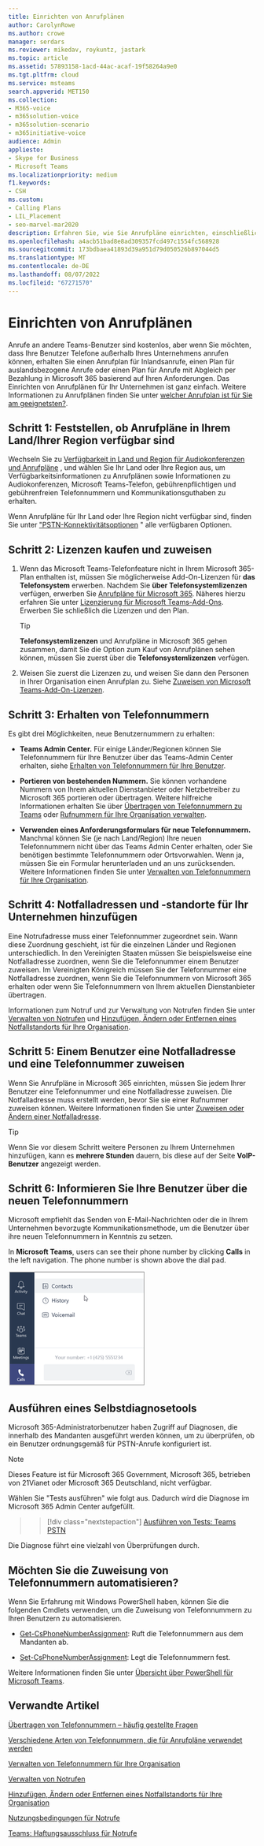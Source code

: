```yaml
---
title: Einrichten von Anrufplänen
author: CarolynRowe
ms.author: crowe
manager: serdars
ms.reviewer: mikedav, roykuntz, jastark
ms.topic: article
ms.assetid: 57893158-1acd-44ac-acaf-19f58264a9e0
ms.tgt.pltfrm: cloud
ms.service: msteams
search.appverid: MET150
ms.collection:
- M365-voice
- m365solution-voice
- m365solution-scenario
- m365initiative-voice
audience: Admin
appliesto:
- Skype for Business
- Microsoft Teams
ms.localizationpriority: medium
f1.keywords:
- CSH
ms.custom:
- Calling Plans
- LIL_Placement
- seo-marvel-mar2020
description: Erfahren Sie, wie Sie Anrufpläne einrichten, einschließlich der in Ihrer Region verfügbaren Pläne anzeigen, & Lizenzen zuweisen, Telefonnummern abrufen und Notfalladressen & Standorten hinzufügen.
ms.openlocfilehash: a4acb51bad8e8ad309357fcd497c1554fc568928
ms.sourcegitcommit: 173bdbaea41893d39a951d79d050526b897044d5
ms.translationtype: MT
ms.contentlocale: de-DE
ms.lasthandoff: 08/07/2022
ms.locfileid: "67271570"
---
```

# <a name="set-up-calling-plans"></a>Einrichten von Anrufplänen

Anrufe an andere Teams-Benutzer sind kostenlos, aber wenn Sie möchten, dass Ihre Benutzer Telefone außerhalb Ihres Unternehmens anrufen können, erhalten Sie einen Anrufplan für Inlandsanrufe, einen Plan für auslandsbezogene Anrufe oder einen Plan für Anrufe mit Abgleich per Bezahlung in Microsoft 365 basierend auf Ihren Anforderungen. Das Einrichten von Anrufplänen für Ihr Unternehmen ist ganz einfach.  Weitere Informationen zu Anrufplänen finden Sie unter [welcher Anrufplan ist für Sie am geeignetsten?](calling-plan-landing-page.md).

## <a name="step-1-find-out-if-calling-plans-are-available-in-your-countryregion"></a>Schritt 1: Feststellen, ob Anrufpläne in Ihrem Land/Ihrer Region verfügbar sind

Wechseln Sie zu [Verfügbarkeit in Land und Region für Audiokonferenzen und Anrufpläne](country-and-region-availability-for-audio-conferencing-and-calling-plans/country-and-region-availability-for-audio-conferencing-and-calling-plans.md) , und wählen Sie Ihr Land oder Ihre Region aus, um Verfügbarkeitsinformationen zu Anrufplänen sowie Informationen zu Audiokonferenzen, Microsoft Teams-Telefon, gebührenpflichtigen und gebührenfreien Telefonnummern und Kommunikationsguthaben zu erhalten.

Wenn Anrufpläne für Ihr Land oder Ihre Region nicht verfügbar sind, finden Sie unter ["PSTN-Konnektivitätsoptionen](pstn-connectivity.md) " alle verfügbaren Optionen.
  
## <a name="step-2-buy-and-assign-licenses"></a>Schritt 2: Lizenzen kaufen und zuweisen

1. Wenn das Microsoft Teams-Telefonfeature nicht in Ihrem Microsoft 365-Plan enthalten ist, müssen Sie möglicherweise Add-On-Lizenzen für **das Telefonsystem** erwerben. Nachdem Sie **über Telefonsystemlizenzen** verfügen, erwerben Sie [Anrufpläne für Microsoft 365](calling-plans-for-office-365.md). Näheres hierzu erfahren Sie unter [Lizenzierung für Microsoft Teams-Add-Ons](./teams-add-on-licensing/microsoft-teams-add-on-licensing.md). Erwerben Sie schließlich die Lizenzen und den Plan.

    > [!TIP]
    > **Telefonsystemlizenzen** und Anrufpläne in Microsoft 365 gehen zusammen, damit Sie die Option zum Kauf von Anrufplänen sehen können, müssen Sie zuerst über die **Telefonsystemlizenzen** verfügen.
  
2. Weisen Sie zuerst die Lizenzen zu, und weisen Sie dann den Personen in Ihrer Organisation einen Anrufplan zu. Siehe [Zuweisen von Microsoft Teams-Add-On-Lizenzen](./teams-add-on-licensing/assign-teams-add-on-licenses.md).

## <a name="step-3-get-phone-numbers"></a>Schritt 3: Erhalten von Telefonnummern

Es gibt drei Möglichkeiten, neue Benutzernummern zu erhalten:

- **Teams Admin Center.** Für einige Länder/Regionen können Sie Telefonnummern für Ihre Benutzer über das Teams-Admin Center erhalten, siehe [Erhalten von Telefonnummern für Ihre Benutzer](getting-phone-numbers-for-your-users.md).

- **Portieren von bestehenden Nummern.** Sie können vorhandene Nummern von Ihrem aktuellen Dienstanbieter oder Netzbetreiber zu Microsoft 365 portieren oder übertragen. Weitere hilfreiche Informationen erhalten Sie über [Übertragen von Telefonnummern zu Teams](phone-number-calling-plans/transfer-phone-numbers-to-teams.md) oder [Rufnummern für Ihre Organisation verwalten](manage-phone-numbers-for-your-organization/manage-phone-numbers-for-your-organization.md).
  
- **Verwenden eines Anforderungsformulars für neue Telefonnummern.** Manchmal können Sie (je nach Land/Region) Ihre neuen Telefonnummern nicht über das Teams Admin Center erhalten, oder Sie benötigen bestimmte Telefonnummern oder Ortsvorwahlen. Wenn ja, müssen Sie ein Formular herunterladen und an uns zurücksenden. Weitere Informationen finden Sie unter [Verwalten von Telefonnummern für Ihre Organisation](manage-phone-numbers-for-your-organization/manage-phone-numbers-for-your-organization.md).

## <a name="step-4-add-emergency-addresses-and-locations-for-your-organization"></a>Schritt 4: Notfalladressen und -standorte für Ihr Unternehmen hinzufügen
<a name="bkmk_add_addresses"> </a>

 Eine Notrufadresse muss einer Telefonnummer zugeordnet sein. Wann diese Zuordnung geschieht, ist für die einzelnen Länder und Regionen unterschiedlich. In den Vereinigten Staaten müssen Sie beispielsweise eine Notfalladresse zuordnen, wenn Sie die Telefonnummer einem Benutzer zuweisen. Im Vereinigten Königreich müssen Sie der Telefonnummer eine Notfalladresse zuordnen, wenn Sie die Telefonnummern von Microsoft 365 erhalten oder wenn Sie Telefonnummern von Ihrem aktuellen Dienstanbieter übertragen.

Informationen zum Notruf und zur Verwaltung von Notrufen finden Sie unter [Verwalten von Notrufen](what-are-emergency-locations-addresses-and-call-routing.md) und [Hinzufügen, Ändern oder Entfernen eines Notfallstandorts für Ihre Organisation](add-change-remove-emergency-location-organization.md).

## <a name="step-5-assign-an-emergency-address-and-a-phone-number-to-a-user"></a>Schritt 5: Einem Benutzer eine Notfalladresse und eine Telefonnummer zuweisen
<a name="bkmk_add_addresses"> </a>

Wenn Sie Anrufpläne in Microsoft 365 einrichten, müssen Sie jedem Ihrer Benutzer eine Telefonnummer und eine Notfalladresse zuweisen. Die Notfalladresse muss erstellt werden, bevor Sie sie einer Rufnummer zuweisen können. Weitere Informationen finden Sie unter [Zuweisen oder Ändern einer Notfalladresse](assign-change-emergency-location-user.md).

> [!TIP]
> Wenn Sie vor diesem Schritt weitere Personen zu Ihrem Unternehmen hinzufügen, kann es **mehrere Stunden** dauern, bis diese auf der Seite **VoIP-Benutzer** angezeigt werden.

## <a name="step-6-tell-your-users-about-their-new-phone-numbers"></a>Schritt 6: Informieren Sie Ihre Benutzer über die neuen Telefonnummern

Microsoft empfiehlt das Senden von E-Mail-Nachrichten oder die in Ihrem Unternehmen bevorzugte Kommunikationsmethode, um die Benutzer über ihre neuen Telefonnummern in Kenntnis zu setzen.

In **Microsoft Teams**, users can see their phone number by clicking **Calls** in the left navigation. The phone number is shown above the dial pad.

![Screenshot der Optionen, die nach dem Klicken auf "Anrufe" verfügbar sind.](media/teams-phone-number.png)

## <a name="run-a-self-diagnostics-tool"></a>Ausführen eines Selbstdiagnosetools

Microsoft 365-Administratorbenutzer haben Zugriff auf Diagnosen, die innerhalb des Mandanten ausgeführt werden können, um zu überprüfen, ob ein Benutzer ordnungsgemäß für PSTN-Anrufe konfiguriert ist.

> [!NOTE]
>Dieses Feature ist für Microsoft 365 Government, Microsoft 365, betrieben von 21Vianet oder Microsoft 365 Deutschland, nicht verfügbar.

Wählen Sie "Tests ausführen" wie folgt aus. Dadurch wird die Diagnose im Microsoft 365 Admin Center aufgefüllt.
>> [!div class="nextstepaction"]
>> [Ausführen von Tests: Teams PSTN](https://aka.ms/TeamsPSTNDiag)

Die Diagnose führt eine vielzahl von Überprüfungen durch.

## <a name="do-you-want-to-automate-assigning-phone-numbers"></a>Möchten Sie die Zuweisung von Telefonnummern automatisieren?
<a name="bkmk_add_addresses"> </a>

Wenn Sie Erfahrung mit Windows PowerShell haben, können Sie die folgenden Cmdlets verwenden, um die Zuweisung von Telefonnummern zu Ihren Benutzern zu automatisieren.
  
- [Get-CsPhoneNumberAssignment](/powershell/module/teams/Get-CsPhoneNumberAssignment): Ruft die Telefonnummern aus dem Mandanten ab.

- [Set-CsPhoneNumberAssignment](/powershell/module/teams/Set-CsPhoneNumberAssignment): Legt die Telefonnummern fest.

Weitere Informationen finden Sie unter [Übersicht über PowerShell für Microsoft Teams](teams-powershell-overview.md).
  
## <a name="related-articles"></a>Verwandte Artikel

[Übertragen von Telefonnummern – häufig gestellte Fragen](./phone-number-calling-plans/port-order-overview.md)

[Verschiedene Arten von Telefonnummern, die für Anrufpläne verwendet werden](different-kinds-of-phone-numbers-used-for-calling-plans.md)

[Verwalten von Telefonnummern für Ihre Organisation](manage-phone-numbers-for-your-organization/manage-phone-numbers-for-your-organization.md)

[Verwalten von Notrufen](what-are-emergency-locations-addresses-and-call-routing.md)

[Hinzufügen, Ändern oder Entfernen eines Notfallstandorts für Ihre Organisation](add-change-remove-emergency-location-organization.md)

[Nutzungsbedingungen für Notrufe](emergency-calling-terms-and-conditions.md)

[Teams: Haftungsausschluss für Notrufe](https://github.com/MicrosoftDocs/OfficeDocs-SkypeForBusiness/blob/live/Teams/downloads/emergency-calling/emergency-calling-label-(en-us)-(v.1.0).zip?raw=true)
